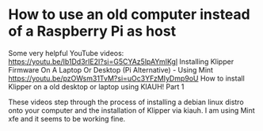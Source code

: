 # How to use an old computer instead of a Raspberry Pi as host
Some very helpful YouTube videos:  
https://youtu.be/Ib1Dd3rIE2I?si=G5CYAz5lpAYmIKgl Installing Klipper Firmware On A Laptop Or Desktop (Pi Alternative) - Using Mint  
https://youtu.be/pzOWsm31TvM?si=uOc3YFzMIyDmp9oU How to install Klipper on a old desktop or laptop using KIAUH! Part 1  

These videos step through the process of installing a debian linux distro onto your computer and the installation of Klipper via kiauh. I am using Mint xfe and it seems to be working fine.
